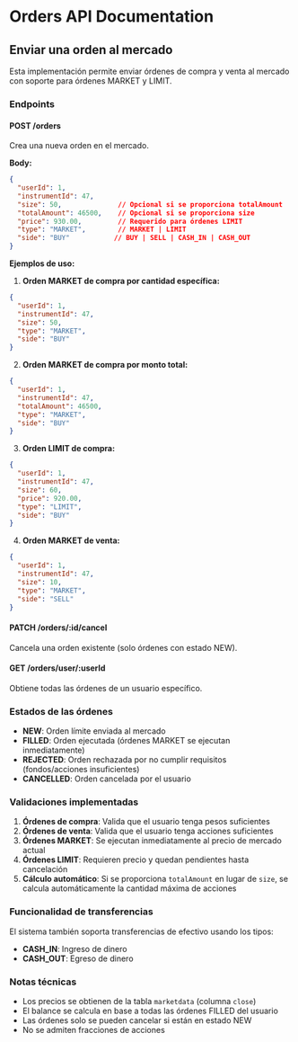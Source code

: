 # Orders API Documentation

## Enviar una orden al mercado

Esta implementación permite enviar órdenes de compra y venta al mercado con soporte para órdenes MARKET y LIMIT.

### Endpoints

#### POST /orders
Crea una nueva orden en el mercado.

**Body:**
```json
{
  "userId": 1,
  "instrumentId": 47,
  "size": 50,              // Opcional si se proporciona totalAmount
  "totalAmount": 46500,    // Opcional si se proporciona size
  "price": 930.00,         // Requerido para órdenes LIMIT
  "type": "MARKET",        // MARKET | LIMIT
  "side": "BUY"           // BUY | SELL | CASH_IN | CASH_OUT
}
```

**Ejemplos de uso:**

1. **Orden MARKET de compra por cantidad específica:**
```json
{
  "userId": 1,
  "instrumentId": 47,
  "size": 50,
  "type": "MARKET",
  "side": "BUY"
}
```

2. **Orden MARKET de compra por monto total:**
```json
{
  "userId": 1,
  "instrumentId": 47,
  "totalAmount": 46500,
  "type": "MARKET",
  "side": "BUY"
}
```

3. **Orden LIMIT de compra:**
```json
{
  "userId": 1,
  "instrumentId": 47,
  "size": 60,
  "price": 920.00,
  "type": "LIMIT",
  "side": "BUY"
}
```

4. **Orden MARKET de venta:**
```json
{
  "userId": 1,
  "instrumentId": 47,
  "size": 10,
  "type": "MARKET",
  "side": "SELL"
}
```

#### PATCH /orders/:id/cancel
Cancela una orden existente (solo órdenes con estado NEW).

#### GET /orders/user/:userId
Obtiene todas las órdenes de un usuario específico.

### Estados de las órdenes

- **NEW**: Orden límite enviada al mercado
- **FILLED**: Orden ejecutada (órdenes MARKET se ejecutan inmediatamente)
- **REJECTED**: Orden rechazada por no cumplir requisitos (fondos/acciones insuficientes)
- **CANCELLED**: Orden cancelada por el usuario

### Validaciones implementadas

1. **Órdenes de compra**: Valida que el usuario tenga pesos suficientes
2. **Órdenes de venta**: Valida que el usuario tenga acciones suficientes
3. **Órdenes MARKET**: Se ejecutan inmediatamente al precio de mercado actual
4. **Órdenes LIMIT**: Requieren precio y quedan pendientes hasta cancelación
5. **Cálculo automático**: Si se proporciona `totalAmount` en lugar de `size`, se calcula automáticamente la cantidad máxima de acciones

### Funcionalidad de transferencias

El sistema también soporta transferencias de efectivo usando los tipos:
- **CASH_IN**: Ingreso de dinero
- **CASH_OUT**: Egreso de dinero

### Notas técnicas

- Los precios se obtienen de la tabla `marketdata` (columna `close`)
- El balance se calcula en base a todas las órdenes FILLED del usuario
- Las órdenes solo se pueden cancelar si están en estado NEW
- No se admiten fracciones de acciones